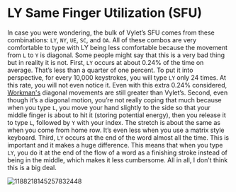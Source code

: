# LY Same Finger Utilization (SFU)

In case you were wondering, the bulk of Vylet’s SFU comes from these combinations: `LY`, `NY`, `UE`, `SC`, and `OA`. All of these combos are very comfortable to type with LY being less comfortable because the movement from `L` to `Y` is diagonal. Some people might say that this is a very bad thing but in reality it is not. First, `LY` occurs at about 0.24% of the time on average. That’s less than a quarter of one percent. To put it into perspective, for every 10,000 keystrokes, you will type `LY` only 24 times. At this rate, you will not even notice it. Even with this extra 0.24% considered, [Workman's](https://workmanlayout.org/) diagonal movements are still greater than Vylet’s. Second, even though it’s a diagonal motion, you’re not really coping that much because when you type `L`, you move your hand slightly to the side so that your middle finger is about to hit it (storing potential energy), then you release it to type `L`, followed by `Y` with your index. The stretch is about the same as when you come from home row. It’s even less when you use a matrix style keyboard. Third, `LY` occurs at the end of the word almost all the time. This is important and it makes a huge difference. This means that when you type `LY`, you do it at the end of the flow of a word as a finishing stroke instead of being in the middle, which makes it less cumbersome. All in all, I don’t think this is a big deal.

![1188218145257832448](https://github.com/MightyAcas/vylet/assets/67846394/35208b23-297a-4ed9-ad2e-6e898aab7688)
